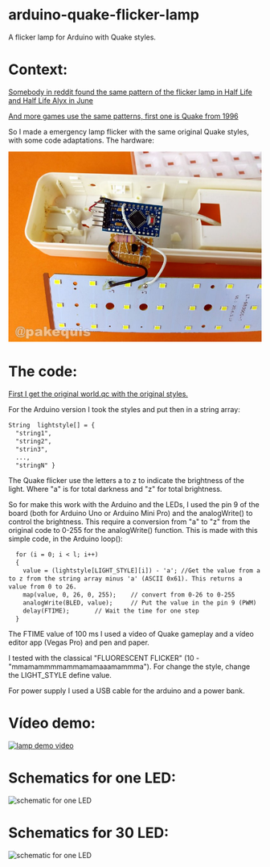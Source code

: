 # arduino-quake-flicker-lamp
A flicker lamp for Arduino with Quake styles.

# Context: 

[Somebody in reddit found the same pattern of the flicker lamp in Half Life and Half Life Alyx in June](https://www.reddit.com/r/HalfLife/comments/nwrtol/valve_still_uses_the_same_light_flicker_pattern/)

[And more games use the same patterns, first one is Quake from 1996](https://www.pcgamer.com/half-life-alyxs-lights-flicker-just-like-they-did-in-quake-almost-25-years-later/)

So I made a emergency lamp flicker with the same original Quake styles, with some code adaptations. The hardware:

![sHardware](https://github.com/Pakequis/arduino-quake-flicker-lamp/blob/main/extras/circuit-1.jpg?raw=true)

# The code:

[First I get the original world.qc with the original styles.](https://github.com/id-Software/Quake/blob/bf4ac424ce754894ac8f1dae6a3981954bc9852d/QW/progs/world.qc#L307)

For the Arduino version I took the styles and put then in a string array: 
```
String  lightstyle[] = {
  "string1", 
  "string2", 
  "strin3",
  ..., 
  "stringN" }
````

The Quake flicker use the letters a to z to indicate the brightness of the light. Where "a" is for total darkness and "z" for total brightness.

So for make this work with the Arduino and the LEDs, I used the pin 9 of the board (both for Arduino Uno or Arduino Mini Pro) and the analogWrite() to control the brightness. This require a conversion from "a" to "z" from the original code to 0-255 for the analogWrite() function. This is made with this simple code, in the Arduino loop():

```
  for (i = 0; i < l; i++)
  {
    value = (lightstyle[LIGHT_STYLE][i]) - 'a'; //Get the value from a to z from the string array minus 'a' (ASCII 0x61). This returns a value from 0 to 26.
    map(value, 0, 26, 0, 255);    // convert from 0-26 to 0-255
    analogWrite(BLED, value);     // Put the value in the pin 9 (PWM)
    delay(FTIME);       // Wait the time for one step
  }
```

The FTIME value of 100 ms I used a video of Quake gameplay and a vídeo editor app (Vegas Pro) and pen and paper. 

I tested with the classical "FLUORESCENT FLICKER" (10 - "mmamammmmammamamaaamammma"). For change the style, change the LIGHT_STYLE define value.

For power supply I used a USB cable for the arduino and a power bank.


# Vídeo demo: 

[![lamp demo video](https://img.youtube.com/vi/ldI8LOxTwaM/0.jpg)](https://www.youtube.com/watch?v=ldI8LOxTwaM)

# Schematics for one LED:
![schematic for one LED](https://github.com/Pakequis/arduino-quake-flicker-lamp/blob/main/extras/schematic-one-led.png?raw=true)

# Schematics for 30 LED:
![schematic for one LED](https://github.com/Pakequis/arduino-quake-flicker-lamp/blob/main/extras/schematic.png?raw=true)
